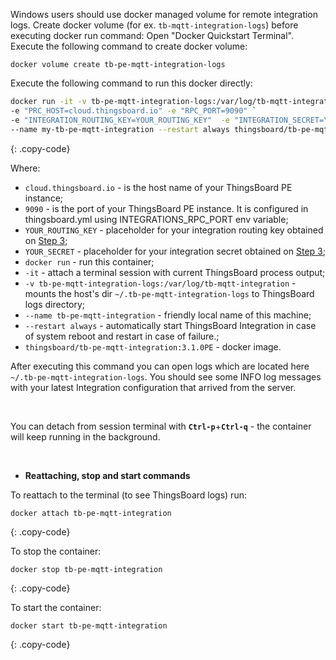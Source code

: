 Windows users should use docker managed volume for remote integration logs. 
Create docker volume (for ex. `tb-mqtt-integration-logs`) before executing docker run command:
Open "Docker Quickstart Terminal". Execute the following command to create docker volume:

``` 
docker volume create tb-pe-mqtt-integration-logs
```

Execute the following command to run this docker directly:

```bash
docker run -it -v tb-pe-mqtt-integration-logs:/var/log/tb-mqtt-integration `
-e "PRC_HOST=cloud.thingsboard.io" -e "RPC_PORT=9090" `
-e "INTEGRATION_ROUTING_KEY=YOUR_ROUTING_KEY"  -e "INTEGRATION_SECRET=YOUR_SECRET" `
--name my-tb-pe-mqtt-integration --restart always thingsboard/tb-pe-mqtt-integration:3.1PE
```
{: .copy-code}

Where: 
    
- `cloud.thingsboard.io` - is the host name of your ThingsBoard PE instance;
- `9090` - is the port of your ThingsBoard PE instance. It is configured in thingsboard.yml using INTEGRATIONS_RPC_PORT env variable;    
- `YOUR_ROUTING_KEY` - placeholder for your integration routing key obtained on [Step 3](/docs/user-guide/integrations/remote-integrations/#step-3-save-remote-integration-credentials);
- `YOUR_SECRET` - placeholder for your integration secret obtained on [Step 3](/docs/user-guide/integrations/remote-integrations/#step-3-save-remote-integration-credentials);
- `docker run`              - run this container;
- `-it`                     - attach a terminal session with current ThingsBoard process output;
- `-v tb-pe-mqtt-integration-logs:/var/log/tb-mqtt-integration`   - mounts the host's dir `~/.tb-pe-mqtt-integration-logs` to ThingsBoard logs directory;
- `--name tb-pe-mqtt-integration`             - friendly local name of this machine;
- `--restart always`        - automatically start ThingsBoard Integration in case of system reboot and restart in case of failure.;
- `thingsboard/tb-pe-mqtt-integration:3.1.0PE`          - docker image.

After executing this command you can open logs which are located here `~/.tb-pe-mqtt-integration-logs`. 
You should see some INFO log messages with your latest Integration configuration that arrived from the server.

<br/>

You can detach from session terminal with **`Ctrl-p`**+**`Ctrl-q`** - the container will keep running in the background.

<br/>

- **Reattaching, stop and start commands**

To reattach to the terminal (to see ThingsBoard logs) run:

```
docker attach tb-pe-mqtt-integration
```
{: .copy-code}

To stop the container:

```
docker stop tb-pe-mqtt-integration
```
{: .copy-code}

To start the container:

```
docker start tb-pe-mqtt-integration
```
{: .copy-code}

